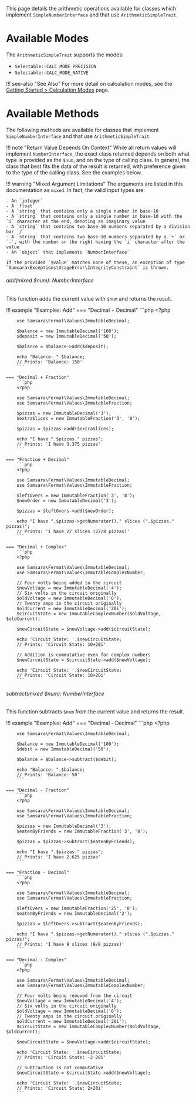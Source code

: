 This page details the arithmetic operations available for classes which implement `SimpleNumberInterface` and that use `ArithmeticSimpleTrait`.

# Available Modes

The `ArithmeticSimpleTrait` supports the modes:

- `Selectable::CALC_MODE_PRECISION`
- `Selectable::CALC_MODE_NATIVE`

!!! see-also "See Also"
    For more detail on calculation modes, see the [Getting Started > Calculation Modes](../getting-started/calculation-modes.md) page.
    
# Available Methods

The following methods are available for classes that implement `SimpleNumberInterface` and that use `ArithmeticSimpleTrait`.

!!! note "Return Value Depends On Context"
    While all return values will implement `NumberInterface`, the exact class returned depends on both what type is provided as the `$num`, and on the type of calling class. In general, the class that best fits the data of the result is returned, with preference given to the type of the calling class. See the examples below.
    
!!! warning "Mixed Argument Limitations"
    The arguments are listed in this documentation as `mixed`. In fact, the valid input types are:
    
    - An `integer`
    - A `float`
    - A `string` that contains only a single number in base-10
    - A `string` that contains only a single number in base-10 with the `i` character at the end, denoting an imaginary value
    - A `string` that contains two base-10 numbers separated by a division bar `/`
    - A `string` that contains two base-10 numbers separated by a `+` or `-`, with the number on the right having the `i` character after the value
    - An `object` that implements `NumberInterface`
    
    If the provided `$value` matches none of these, an exception of type `Samsara\Exceptions\UsageError\IntegrityConstraint` is thrown. 

###### add(mixed $num): NumberInterface

This function adds the current value with `$num` and returns the result.

!!! example "Examples: Add"
    === "Decimal + Decimal"
        ```php
        <?php
        
        use Samsara\Fermat\Values\ImmutableDecimal;
        
        $balance = new ImmutableDecimal('100');
        $deposit = new ImmutableDecimal('50');
        
        $balance = $balance->add($deposit);
        
        echo "Balance: ".$balance;
        // Prints: 'Balance: 150'
        ```
    
    === "Decimal + Fraction"
        ```php
        <?php
        
        use Samsara\Fermat\Values\ImmutableDecimal;
        use Samsara\Fermat\Values\ImmutableFraction;
        
        $pizzas = new ImmutableDecimal('3');
        $extraSlices = new ImmutableFraction('3', '8');
        
        $pizzas = $pizzas->add($extraSlices);
        
        echo "I have ".$pizzas." pizzas";
        // Prints: 'I have 3.375 pizzas'
        ```
    
    === "Fraction + Decimal"
        ```php
        <?php
        
        use Samsara\Fermat\Values\ImmutableDecimal;
        use Samsara\Fermat\Values\ImmutableFraction;
        
        $leftOvers = new ImmutableFraction('3', '8');
        $newOrder = new ImmutableDecimal('3');
        
        $pizzas = $leftOvers->add($newOrder);
        
        echo "I have ".$pizzas->getNumerator()." slices (".$pizzas." pizzas)";
        // Prints: 'I have 27 slices (27/8 pizzas)'
        ```
    
    === "Decimal + Complex"
        ```php
        <?php
        
        use Samsara\Fermat\Values\ImmutableDecimal;
        use Samsara\Fermat\Values\ImmutableComplexNumber;
        
        // Four volts being added to the circuit
        $newVoltage = new ImmutableDecimal('4');
        // Six volts in the circuit originally
        $oldVoltage = new ImmutableDecimal('6');
        // Twenty amps in the circuit originally
        $oldCurrent = new ImmutableDecimal('20i');
        $circuitState = new ImmutableComplexNumber($oldVoltage, $oldCurrent);
        
        $newCircuitState = $newVoltage->add($circuitState);
        
        echo 'Circuit State: '.$newCircuitState;
        // Prints: 'Circuit State: 10+20i'
        
        // Addition is commutative even for complex numbers
        $newCircuitState = $circuitState->add($newVoltage);
        
        echo 'Circuit State: '.$newCircuitState;
        // Prints: 'Circuit State: 10+20i'
        ```
    
###### subtract(mixed $num): NumberInterface

This function subtracts `$num` from the current value and returns the result.

!!! example "Examples: Add"
    === "Decimal - Decimal"
        ```php
        <?php
        
        use Samsara\Fermat\Values\ImmutableDecimal;
        
        $balance = new ImmutableDecimal('100');
        $debit = new ImmutableDecimal('50');
        
        $balance = $balance->subtract($debit);
        
        echo "Balance: ".$balance;
        // Prints: 'Balance: 50'
        ```
    
    === "Decimal - Fraction"
        ```php
        <?php
        
        use Samsara\Fermat\Values\ImmutableDecimal;
        use Samsara\Fermat\Values\ImmutableFraction;
        
        $pizzas = new ImmutableDecimal('3');
        $eatenByFriends = new ImmutableFraction('3', '8');
        
        $pizzas = $pizzas->subtract($eatenByFriends);
        
        echo "I have ".$pizzas." pizzas";
        // Prints: 'I have 2.625 pizzas'
        ```
    
    === "Fraction - Decimal"
        ```php
        <?php
        
        use Samsara\Fermat\Values\ImmutableDecimal;
        use Samsara\Fermat\Values\ImmutableFraction;
        
        $leftOvers = new ImmutableFraction('25', '8');
        $eatenByFriends = new ImmutableDecimal('2');
        
        $pizzas = $leftOvers->subtract($eatenByFriends);
        
        echo "I have ".$pizzas->getNumerator()." slices (".$pizzas." pizzas)";
        // Prints: 'I have 9 slices (9/8 pizzas)'
        ```
    
    === "Decimal - Complex"
        ```php
        <?php
        
        use Samsara\Fermat\Values\ImmutableDecimal;
        use Samsara\Fermat\Values\ImmutableComplexNumber;
        
        // Four volts being removed from the circuit
        $newVoltage = new ImmutableDecimal('4');
        // Six volts in the circuit originally
        $oldVoltage = new ImmutableDecimal('6');
        // Twenty amps in the circuit originally
        $oldCurrent = new ImmutableDecimal('20i');
        $circuitState = new ImmutableComplexNumber($oldVoltage, $oldCurrent);
        
        $newCircuitState = $newVoltage->add($circuitState);
        
        echo 'Circuit State: '.$newCircuitState;
        // Prints: 'Circuit State: -2-20i'
        
        // Subtraction is not commutative
        $newCircuitState = $circuitState->add($newVoltage);
        
        echo 'Circuit State: '.$newCircuitState;
        // Prints: 'Circuit State: 2+20i'
        ```